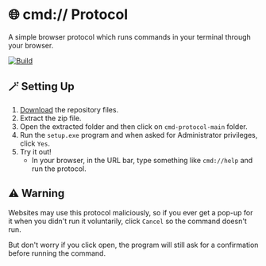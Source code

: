 # 🌐 cmd:// Protocol
A simple browser protocol which runs commands in your terminal through your browser.

[![Build](https://github.com/cmd-protocol/cmd-protocol/actions/workflows/build.yml/badge.svg)](https://github.com/cmd-protocol/cmd-protocol/actions/workflows/build.yml)

## 🪄 Setting Up
1. [Download](https://github.com/cmd-protocol/cmd-protocol/archive/refs/heads/main.zip) the repository files.
2. Extract the zip file.
3. Open the extracted folder and then click on `cmd-protocol-main` folder.
4. Run the `setup.exe` program and when asked for Administrator privileges, click `Yes`.
5. Try it out!
    - In your browser, in the URL bar, type something like `cmd://help` and run the protocol.

## ⚠️ Warning
Websites may use this protocol maliciously, so if you ever get a pop-up for it when you didn't run it voluntarily, click `Cancel` so the command doesn't run.

But don't worry if you click open, the program will still ask for a confirmation before running the command.
